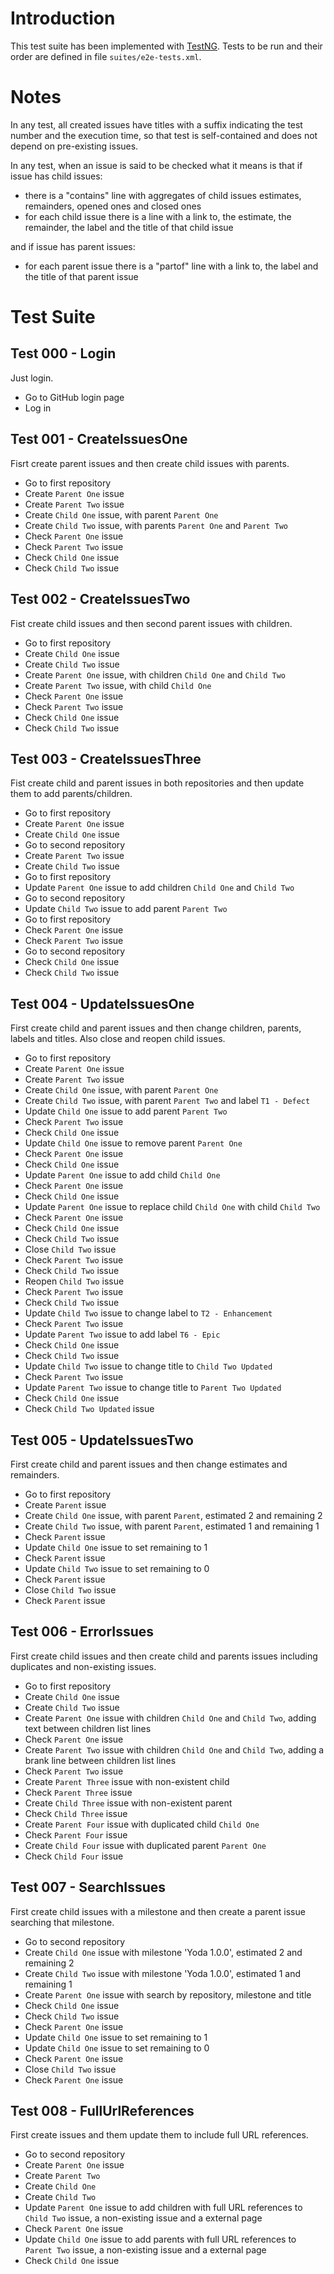 # Introduction

This test suite has been implemented with [TestNG](https://testng.org/). Tests to be run and their order are defined in file `suites/e2e-tests.xml`.

# Notes

In any test, all created issues have titles with a suffix indicating the test number and the execution time, so that test is self-contained and does not depend on pre-existing issues.

In any test, when an issue is said to be checked what it means is that if issue has child issues:
- there is a "contains" line with aggregates of child issues estimates, remainders, opened ones and closed ones
- for each child issue there is a line with a link to, the estimate, the remainder, the label and the title of that child issue

and if issue has parent issues:
- for each parent issue there is a "partof" line with a link to, the label and the title of that parent issue

# Test Suite

## Test 000 - Login

Just login.

- Go to GitHub login page
- Log in

## Test 001 - CreateIssuesOne

Fisrt create parent issues and then create child issues with parents.

- Go to first repository
- Create `Parent One` issue
- Create `Parent Two` issue
- Create `Child One` issue, with parent `Parent One`
- Create `Child Two` issue, with parents `Parent One` and `Parent Two`
- Check `Parent One` issue
- Check `Parent Two` issue
- Check `Child One` issue
- Check `Child Two` issue

## Test 002 - CreateIssuesTwo

Fist create child issues and then second parent issues with children.

- Go to first repository
- Create `Child One` issue
- Create `Child Two` issue
- Create `Parent One` issue, with children `Child One` and `Child Two`
- Create `Parent Two` issue, with child `Child One`
- Check `Parent One` issue
- Check `Parent Two` issue
- Check `Child One` issue
- Check `Child Two` issue

## Test 003 - CreateIssuesThree

Fist create child and parent issues in both repositories and then update them to add parents/children.

- Go to first repository
- Create `Parent One` issue
- Create `Child One` issue
- Go to second repository
- Create `Parent Two` issue
- Create `Child Two` issue
- Go to first repository
- Update `Parent One` issue to add children `Child One` and `Child Two`
- Go to second repository
- Update `Child Two` issue to add parent `Parent Two`
- Go to first repository
- Check `Parent One` issue
- Check `Parent Two` issue
- Go to second repository
- Check `Child One` issue
- Check `Child Two` issue

## Test 004 - UpdateIssuesOne

First create child and parent issues and then change children, parents, labels and titles. Also close and reopen child issues.

- Go to first repository
- Create `Parent One` issue
- Create `Parent Two` issue
- Create `Child One` issue, with parent `Parent One`
- Create `Child Two` issue, with parent `Parent Two` and label `T1 - Defect`
- Update `Child One` issue to add parent `Parent Two`
- Check `Parent Two` issue
- Check `Child One` issue
- Update `Child One` issue to remove parent `Parent One`
- Check `Parent One` issue
- Check `Child One` issue
- Update `Parent One` issue to add child `Child One`
- Check `Parent One` issue
- Check `Child One` issue
- Update `Parent One` issue to replace child `Child One` with child `Child Two`
- Check `Parent One` issue
- Check `Child One` issue
- Check `Child Two` issue
- Close `Child Two` issue
- Check `Parent Two` issue
- Check `Child Two` issue
- Reopen `Child Two` issue
- Check `Parent Two` issue
- Check `Child Two` issue
- Update `Child Two` issue to change label to `T2 - Enhancement`
- Check `Parent Two` issue
- Update `Parent Two` issue to add label `T6 - Epic`
- Check `Child One` issue
- Check `Child Two` issue
- Update `Child Two` issue to change title to `Child Two Updated`
- Check `Parent Two` issue
- Update `Parent Two` issue to change title to `Parent Two Updated`
- Check `Child One` issue
- Check `Child Two Updated` issue

## Test 005 - UpdateIssuesTwo

First create child and parent issues and then change estimates and remainders.

- Go to first repository
- Create `Parent` issue
- Create `Child One` issue, with parent `Parent`, estimated 2 and remaining 2
- Create `Child Two` issue, with parent `Parent`, estimated 1 and remaining 1
- Check `Parent` issue
- Update `Child One` issue to set remaining to 1
- Check `Parent` issue
- Update `Child Two` issue to set remaining to 0
- Check `Parent` issue
- Close `Child Two` issue
- Check `Parent` issue

## Test 006 - ErrorIssues

First create child issues and then create child and parents issues including duplicates and non-existing issues.

- Go to first repository
- Create `Child One` issue
- Create `Child Two` issue
- Create `Parent One` issue with children `Child One` and `Child Two`, adding text between children list lines
- Check `Parent One` issue
- Create `Parent Two` issue with children `Child One` and `Child Two`, adding a brank line between children list lines
- Check `Parent Two` issue
- Create `Parent Three` issue with non-existent child
- Check `Parent Three` issue
- Create `Child Three` issue with non-existent parent
- Check `Child Three` issue
- Create `Parent Four` issue with duplicated child `Child One`
- Check `Parent Four` issue
- Create `Child Four` issue with duplicated parent `Parent One`
- Check `Child Four` issue

## Test 007 - SearchIssues

First create child issues with a milestone and then create a parent issue searching that milestone.

- Go to second repository
- Create `Child One` issue with milestone 'Yoda 1.0.0', estimated 2 and remaining 2
- Create `Child Two` issue with milestone 'Yoda 1.0.0', estimated 1 and remaining 1
- Create `Parent One` issue with search by repository, milestone and title
- Check `Child One` issue
- Check `Child Two` issue
- Check `Parent One` issue
- Update `Child One` issue to set remaining to 1
- Update `Child One` issue to set remaining to 0
- Check `Parent One` issue
- Close `Child Two` issue
- Check `Parent One` issue

## Test 008 - FullUrlReferences

First create issues and them update them to include full URL references.

- Go to second repository
- Create `Parent One` issue
- Create `Parent Two`
- Create `Child One`
- Create `Child Two`
- Update `Parent One` issue to add children with full URL references to `Child Two` issue, a non-existing issue and a external page
- Check `Parent One` issue
- Update `Child One` issue to add parents with full URL references to `Parent Two` issue, a non-existing issue and a external page
- Check `Child One` issue
